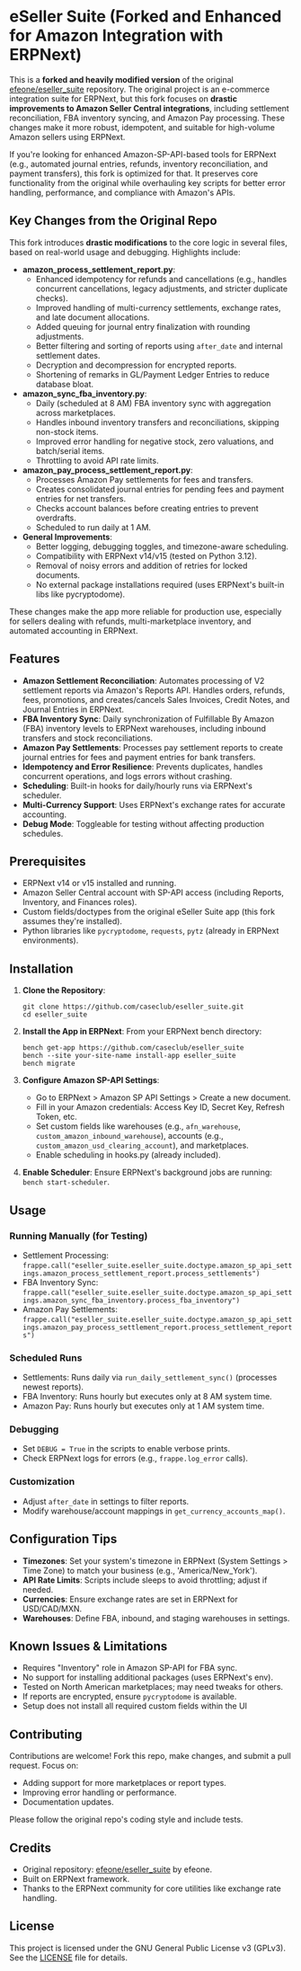 # eSeller Suite (Forked and Enhanced for Amazon Integration with ERPNext)

This is a **forked and heavily modified version** of the original [efeone/eseller_suite](https://github.com/efeone/eseller_suite) repository. The original project is an e-commerce integration suite for ERPNext, but this fork focuses on **drastic improvements to Amazon Seller Central integrations**, including settlement reconciliation, FBA inventory syncing, and Amazon Pay processing. These changes make it more robust, idempotent, and suitable for high-volume Amazon sellers using ERPNext.

If you're looking for enhanced Amazon-SP-API-based tools for ERPNext (e.g., automated journal entries, refunds, inventory reconciliation, and payment transfers), this fork is optimized for that. It preserves core functionality from the original while overhauling key scripts for better error handling, performance, and compliance with Amazon's APIs.

## Key Changes from the Original Repo
This fork introduces **drastic modifications** to the core logic in several files, based on real-world usage and debugging. Highlights include:
- **amazon_process_settlement_report.py**: 
  - Enhanced idempotency for refunds and cancellations (e.g., handles concurrent cancellations, legacy adjustments, and stricter duplicate checks).
  - Improved handling of multi-currency settlements, exchange rates, and late document allocations.
  - Added queuing for journal entry finalization with rounding adjustments.
  - Better filtering and sorting of reports using `after_date` and internal settlement dates.
  - Decryption and decompression for encrypted reports.
  - Shortening of remarks in GL/Payment Ledger Entries to reduce database bloat.
- **amazon_sync_fba_inventory.py**:
  - Daily (scheduled at 8 AM) FBA inventory sync with aggregation across marketplaces.
  - Handles inbound inventory transfers and reconciliations, skipping non-stock items.
  - Improved error handling for negative stock, zero valuations, and batch/serial items.
  - Throttling to avoid API rate limits.
- **amazon_pay_process_settlement_report.py**:
  - Processes Amazon Pay settlements for fees and transfers.
  - Creates consolidated journal entries for pending fees and payment entries for net transfers.
  - Checks account balances before creating entries to prevent overdrafts.
  - Scheduled to run daily at 1 AM.
- **General Improvements**:
  - Better logging, debugging toggles, and timezone-aware scheduling.
  - Compatibility with ERPNext v14/v15 (tested on Python 3.12).
  - Removal of noisy errors and addition of retries for locked documents.
  - No external package installations required (uses ERPNext's built-in libs like pycryptodome).

These changes make the app more reliable for production use, especially for sellers dealing with refunds, multi-marketplace inventory, and automated accounting in ERPNext.

## Features
- **Amazon Settlement Reconciliation**: Automates processing of V2 settlement reports via Amazon's Reports API. Handles orders, refunds, fees, promotions, and creates/cancels Sales Invoices, Credit Notes, and Journal Entries in ERPNext.
- **FBA Inventory Sync**: Daily synchronization of Fulfillable By Amazon (FBA) inventory levels to ERPNext warehouses, including inbound transfers and stock reconciliations.
- **Amazon Pay Settlements**: Processes pay settlement reports to create journal entries for fees and payment entries for bank transfers.
- **Idempotency and Error Resilience**: Prevents duplicates, handles concurrent operations, and logs errors without crashing.
- **Scheduling**: Built-in hooks for daily/hourly runs via ERPNext's scheduler.
- **Multi-Currency Support**: Uses ERPNext's exchange rates for accurate accounting.
- **Debug Mode**: Toggleable for testing without affecting production schedules.

## Prerequisites
- ERPNext v14 or v15 installed and running.
- Amazon Seller Central account with SP-API access (including Reports, Inventory, and Finances roles).
- Custom fields/doctypes from the original eSeller Suite app (this fork assumes they're installed).
- Python libraries like `pycryptodome`, `requests`, `pytz` (already in ERPNext environments).

## Installation
1. **Clone the Repository**:
   ```
   git clone https://github.com/caseclub/eseller_suite.git
   cd eseller_suite
   ```

2. **Install the App in ERPNext**:
   From your ERPNext bench directory:
   ```
   bench get-app https://github.com/caseclub/eseller_suite
   bench --site your-site-name install-app eseller_suite
   bench migrate
   ```

3. **Configure Amazon SP-API Settings**:
   - Go to ERPNext > Amazon SP API Settings > Create a new document.
   - Fill in your Amazon credentials: Access Key ID, Secret Key, Refresh Token, etc.
   - Set custom fields like warehouses (e.g., `afn_warehouse`, `custom_amazon_inbound_warehouse`), accounts (e.g., `custom_amazon_usd_clearing_account`), and marketplaces.
   - Enable scheduling in hooks.py (already included).

4. **Enable Scheduler**:
   Ensure ERPNext's background jobs are running: `bench start-scheduler`.

## Usage
### Running Manually (for Testing)
- Settlement Processing: `frappe.call("eseller_suite.eseller_suite.doctype.amazon_sp_api_settings.amazon_process_settlement_report.process_settlements")`
- FBA Inventory Sync: `frappe.call("eseller_suite.eseller_suite.doctype.amazon_sp_api_settings.amazon_sync_fba_inventory.process_fba_inventory")`
- Amazon Pay Settlements: `frappe.call("eseller_suite.eseller_suite.doctype.amazon_sp_api_settings.amazon_pay_process_settlement_report.process_settlement_reports")`

### Scheduled Runs
- Settlements: Runs daily via `run_daily_settlement_sync()` (processes newest reports).
- FBA Inventory: Runs hourly but executes only at 8 AM system time.
- Amazon Pay: Runs hourly but executes only at 1 AM system time.

### Debugging
- Set `DEBUG = True` in the scripts to enable verbose prints.
- Check ERPNext logs for errors (e.g., `frappe.log_error` calls).

### Customization
- Adjust `after_date` in settings to filter reports.
- Modify warehouse/account mappings in `get_currency_accounts_map()`.

## Configuration Tips
- **Timezones**: Set your system's timezone in ERPNext (System Settings > Time Zone) to match your business (e.g., 'America/New_York').
- **API Rate Limits**: Scripts include sleeps to avoid throttling; adjust if needed.
- **Currencies**: Ensure exchange rates are set in ERPNext for USD/CAD/MXN.
- **Warehouses**: Define FBA, inbound, and staging warehouses in settings.

## Known Issues & Limitations
- Requires "Inventory" role in Amazon SP-API for FBA sync.
- No support for installing additional packages (uses ERPNext's env).
- Tested on North American marketplaces; may need tweaks for others.
- If reports are encrypted, ensure `pycryptodome` is available.
- Setup does not install all required custom fields within the UI

## Contributing
Contributions are welcome! Fork this repo, make changes, and submit a pull request. Focus on:
- Adding support for more marketplaces or report types.
- Improving error handling or performance.
- Documentation updates.

Please follow the original repo's coding style and include tests.

## Credits
- Original repository: [efeone/eseller_suite](https://github.com/efeone/eseller_suite) by efeone.
- Built on ERPNext framework.
- Thanks to the ERPNext community for core utilities like exchange rate handling.

## License
This project is licensed under the GNU General Public License v3 (GPLv3). See the [LICENSE](LICENSE) file for details.
